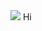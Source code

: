 <img src="https://github-readme-stats-sigma-five.vercel.app/api/top-langs/?username=R-Grigala&theme=tokyonight"/>
Hi 

